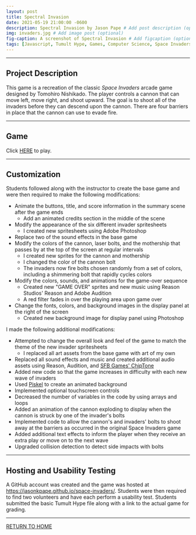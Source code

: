 ```yaml
---
layout: post
title: Spectral Invasion
date: 2021-05-19 21:00:00 -0600
description: Spectral Invasion by Jason Pape # Add post description (optional)
img: invaders.jpg # Add image post (optional)
fig-caption: A screenshot of Spectral Invasion # Add figcaption (optional)
tags: [Javascript, Tumult Hype, Games, Computer Science, Space Invaders, Arcade, Tomohiro Nishikado]
---
```


----
## Project Description
This game is a recreation of the classic <cite>Space Invaders</cite> arcade game designed by Tomohiro Nishikado. The player controls a cannon that can move left, move right, and shoot upward. The goal is to shoot all of the invaders before they can descend upon the cannon. There are four barriers in place that the cannon can use to evade fire.

----
## Game
Click <a href="https://jasonkpape.github.io/space-invaders/" target="_blank">HERE</a> to play.

----
## Customization
Students followed along with the instructor to create the base game and were then required to make the following modifications:

* Animate the buttons, title, and score information in the summary scene after the game ends
  * Add an animated credits section in the middle of the scene
* Modify the appearance of the six different invader spritesheets
  * I created new spritesheets using Adobe Photoshop
* Replace two of the sound effects in the base game
* Modify the colors of the cannon, laser bolts, and the mothership that passes by at the top of the screen at regular intervals
  * I created new sprites for the cannon and mothership
  * I changed the color of the cannon bolt
  * The invaders now fire bolts chosen randomly from a set of colors, including a shimmering bolt that rapidly cycles colors
* Modify the colors, sounds, and animations for the game-over sequence
  * Created new "GAME OVER" sprites and new music using Reason Studios' Reason and Adobe Audition
  * A red filter fades in over the playing area upon game over
* Change the fonts, colors, and background images in the display panel at the right of the screen
  * Created new background image for display panel using Photoshop

I made the following additional modifications:

* Attempted to change the overall look and feel of the game to match the theme of the new invader spritesheets
  * I replaced all art assets from the base game with art of my own
* Replaced all sound effects and music and created additional audio assets using Reason, Audition, and <a href="https://sfbgames.itch.io/chiptone" target="_blank">SFB Games' ChipTone</a>
* Added new code so that the game increases in difficulty with each new wave of invaders
* Used <a href="https://www.piskelapp.com/" target="_blank">Piskel</a> to create an animated background
* Implemented optional touchscreen controls
* Decreased the number of variables in the code by using arrays and loops
* Added an animation of the cannon exploding to display when the cannon is struck by one of the invader's bolts
* Implemented code to allow the cannon's and invaders' bolts to shoot away at the barriers as occurred in the original Space Invaders game
* Added additional text effects to inform the player when they receive an extra play or move on to the next wave
* Upgraded collision detection to detect side impacts with bolts

----
## Hosting and Usability Testing
 A GitHub account was created and the game was hosted at <a href="https://jasonkpape.github.io/space-invaders/" target="_blank">https://jasonkpape.github.io/space-invaders/</a>. Students were then required to find two volunteers and have each perform a usability test. Students submitted the basic Tumult Hype file along with a link to the actual game for grading.

----
[RETURN TO HOME](https://jasonkpape.github.io/jekyll-portfolio/)

